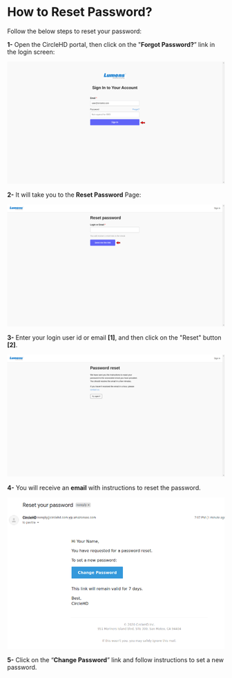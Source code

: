 # How to Reset Password?

Follow the below steps to reset your password:

**1-** Open the CircleHD portal, then click on the "**Forgot Password?**” link in the login screen:

![](../.gitbook/assets/forgotpassword-1.png)

**2-** It will take you to the **Reset Password** Page:

![](../.gitbook/assets/forgotpassword-2.png)

**3-** Enter your login user id or email **\[1\]**, and then click on the "Reset" button **\[2\]**. 

![](../.gitbook/assets/forgotpassword-3.png)

**4-** You will receive an **email** with instructions to reset the password.

![](../.gitbook/assets/reset-password-mail.png)

**5-** Click on the “**Change Password**” link and follow instructions to set a new password.

